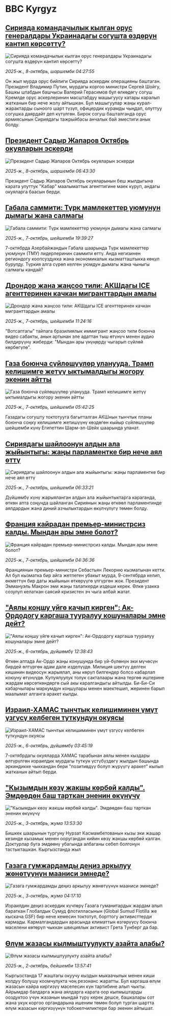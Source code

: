 # BBC Kyrgyz## [Сирияда командачылык кылган орус генералдары Украинадагы согушта өздөрүн кантип көрсөттү?](https://www.bbc.com/kyrgyz/articles/ckgy57v58nno?at_medium=RSS&at_campaign=rss?at_campaign=githubrss)![Сирияда командачылык кылган орус генералдары Украинадагы согушта өздөрүн кантип көрсөттү?](https://ichef.bbci.co.uk/ace/ws/240/cpsprodpb/f73b/live/d98db660-a3fa-11f0-928c-71dbb8619e94.jpg)_2025-ж., 8-октябрь, шаршемби 04:27:55_Он жыл мурда орус бийлиги Сирияда аскердик операцияны баштаган. Президент Владимир Путин, мурдагы коргоо министри Сергей Шойгу, Башкы штабдын башчысы Валерий Герасимов бул өлкөдөгү согуш Кремлде орус аскерлеринин масштабдуу машыгуусу катары каралып жатканын бир нече жолу айтышкан. Бул машыгуулар жаңы курал-жарактарды сыноого шарт түзүп, офицердик курамды чыңдап, олуттуу согушка даярдайт деп күтүлгөн. Бирок согуш башталганда орус армиясынын Сириядагы тажрыйбасы анчалык бай эместиги анык болду.## [Президент Садыр Жапаров Октябрь окуяларын эскерди](https://www.bbc.com/kyrgyz/articles/c98ezwwe94ro?at_medium=RSS&at_campaign=rss?at_campaign=githubrss)![Президент Садыр Жапаров Октябрь окуяларын эскерди](https://ichef.bbci.co.uk/ace/ws/240/cpsprodpb/e382/live/233f8c30-a40e-11f0-942f-cbfe32077730.jpg)_2025-ж., 8-октябрь, шаршемби 06:43:30_Президент Садыр Жапаров Октябрь окуяларынын беш жылдыгына карата улуттук "Кабар" маалыматтык агенттигине маек куруп, андагы окуяларга баасын берди.## [Габала саммити: Түрк мамлекеттер уюмунун дымагы жана салмагы ](https://www.bbc.com/kyrgyz/articles/cn764720m0eo?at_medium=RSS&at_campaign=rss?at_campaign=githubrss)![Габала саммити: Түрк мамлекеттер уюмунун дымагы жана салмагы ](https://ichef.bbci.co.uk/ace/ws/240/cpsprodpb/4185/live/f3487c20-a3b4-11f0-b741-177e3e2c2fc7.jpg)_2025-ж., 7-октябрь, шейшемби 19:39:27_7-октябрда Азербайжандын Габала шаарында Түрк мамлекеттер уюмунун (ТМУ) лидерлеринин саммити өттү. Анда негизинен региондогу коопсуздукка жана экономикалык кызматташтыкка көңүл бурулду. Түркия алга сүрөп келген уюмдун дымагы жана чыныгы салмагы кандай?## [Дрондор жана жаңсоо тили: АКШдагы ICE агенттеринен качкан мигранттардын амалы ](https://www.bbc.com/kyrgyz/articles/cpq50g34gy2o?at_medium=RSS&at_campaign=rss?at_campaign=githubrss)![Дрондор жана жаңсоо тили: АКШдагы ICE агенттеринен качкан мигранттардын амалы ](https://ichef.bbci.co.uk/ace/ws/240/cpsprodpb/0cff/live/97032400-a397-11f0-92db-77261a15b9d2.png)_2025-ж., 7-октябрь, шейшемби 11:24:16_"Вотсаптагы" тайпага бразилиялык иммигрант жаңсоо тили боюнча видео сабакты, анын артынан эле адаттан тыш өтүнүч менен аудио билдирүүнү жиберди: "Мындан ары үнүңөрдү чыгарып сүйлөй көрбөгүлө".## [Газа боюнча сүйлөшүүлөр уланууда. Трамп келишимге жетүү ыктымалдыгы жогору экенин айтты](https://www.bbc.com/kyrgyz/articles/cvgnyjdp56po?at_medium=RSS&at_campaign=rss?at_campaign=githubrss)![Газа боюнча сүйлөшүүлөр уланууда. Трамп келишимге жетүү ыктымалдыгы жогору экенин айтты](https://ichef.bbci.co.uk/ace/ws/240/cpsprodpb/2af9/live/ca746190-a33e-11f0-b741-177e3e2c2fc7.jpg)_2025-ж., 7-октябрь, шейшемби 05:42:25_Газадагы согушту токтотууга багытталган АКШнын тынчтык планы боюнча соңку келишимге жетишүүнү көздөгөн кыйыр сүйлөшүүлөр шейшемби күнү Египеттин Шарм-эл-Шейх шаарында уланат.## [Сириядагы шайлоонун алдын ала жыйынтыгы: жаңы парламентке бир нече аял өттү](https://www.bbc.com/kyrgyz/articles/ce86ejm750do?at_medium=RSS&at_campaign=rss?at_campaign=githubrss)![Сириядагы шайлоонун алдын ала жыйынтыгы: жаңы парламентке бир нече аял өттү](https://ichef.bbci.co.uk/ace/ws/240/cpsprodpb/6431/live/56affc50-a33a-11f0-928c-71dbb8619e94.jpg)_2025-ж., 7-октябрь, шейшемби 06:33:21_Дүйшөмбү күнү жарыяланган алдын ала жыйынтыктарга караганда, өткөн апта соңунда шайланган Сириянын жаңы өткөөл парламентинде аялдардын жана диний азчылыктардын өкүлчүлүгү төмөн болду.## [Франция кайрадан премьер-министрсиз калды. Мындан ары эмне болот?](https://www.bbc.com/kyrgyz/articles/cq8ejpjq097o?at_medium=RSS&at_campaign=rss?at_campaign=githubrss)![Франция кайрадан премьер-министрсиз калды. Мындан ары эмне болот?](https://ichef.bbci.co.uk/ace/ws/240/cpsprodpb/0362/live/83c6e690-a335-11f0-92db-77261a15b9d2.jpg)_2025-ж., 7-октябрь, шейшемби 04:36:36_Франциянын премьер-министри Себастьян Лекорню кызматынан кетти. Ал бул кызматка бир айга жетпеген убакыт мурда, 9-сентябрда келип, өкмөттүн бир дагы жыйынын өткөрүүгө үлгүргөн жок. Президент Эммануэль Макрон эми жаңы талапкерди издеши керек. Өлкө узакка созулуп келаткан саясий кризистен эч чыга албай жатат.## ["Аялы коңшу үйгө качып кирген": Ак-Ордодогу каргаша тууралуу кошуналары эмне дейт?](https://www.bbc.com/kyrgyz/articles/cz08z97jzd1o?at_medium=RSS&at_campaign=rss?at_campaign=githubrss)!["Аялы коңшу үйгө качып кирген": Ак-Ордодогу каргаша тууралуу кошуналары эмне дейт?](https://ichef.bbci.co.uk/ace/ws/240/cpsprodpb/c7ef/live/9e869f30-a2ad-11f0-b741-177e3e2c2fc7.jpg)_2025-ж., 6-октябрь, дүйшөмбү 12:38:43_Өткөн аптада Ак-Ордо жаңы конушунда бир үй-бүлөнүн эки мүчөсүн бирдей өлтүргөн адам дале изделүүдө. Милиция шектүү делген кишинин видеосун жарыялап, аны көрүп билгендер болсо кабарлап коюуну өтүнүүдө. Купуялуулук толук сакталаары жана тергөө иштерине жардам көрсөткөндөргө сый акы каралгандыгы айтылды. Би-Би-Си кабарчылары маркумдун коңшулары менен маектешип, жеринен барып маалымат алганга аракет кылды.## [Израил-ХАМАС тынчтык келишиминен үмүт үзгүсү келбеген туткундун окуясы](https://www.bbc.com/kyrgyz/articles/c4gjqz39227o?at_medium=RSS&at_campaign=rss?at_campaign=githubrss)![Израил-ХАМАС тынчтык келишиминен үмүт үзгүсү келбеген туткундун окуясы](https://ichef.bbci.co.uk/ace/ws/240/cpsprodpb/ae96/live/87d93b90-a266-11f0-8d65-b7e784f668c2.jpg)_2025-ж., 6-октябрь, дүйшөмбү 03:45:19_7-октябрдагы окуяларда ХАМАС тарабынан аялы менен кыздары өлтүрүлгөн израилдик мурдагы туткун үстүбүздөгү жылдын башында эркиндикке чыккандан бери "позитивдүү болуп жүрүүгү аракет" кылып жатканын айтып берди.## ["Кызымдын көзү жакшы көрбөй калды".  Эмдөөдөн баш тарткан эненин өкүнүчү ](https://www.bbc.com/kyrgyz/articles/cderj4rzjeyo?at_medium=RSS&at_campaign=rss?at_campaign=githubrss)!["Кызымдын көзү жакшы көрбөй калды".  Эмдөөдөн баш тарткан эненин өкүнүчү ](https://ichef.bbci.co.uk/ace/ws/240/cpsprodpb/1647/live/86049570-a05f-11f0-92db-77261a15b9d2.jpg)_2025-ж., 3-октябрь, жума 13:53:30_Бишкек шаарынын тургуну Нурзат Касмамбетованын кызы эки жашар кезинде кызамык менен ооругандан кийин көзү жакшы көрбөй калган. Доктурлар буга эмдөөнү убагында албаганы себеп болгонун тастыкташкан. Кыргызстанда жыл## [Газага гумжардамды деңиз аркылуу жөнөтүүнүн мааниси эмнеде?](https://www.bbc.com/kyrgyz/articles/cderjz02d29o?at_medium=RSS&at_campaign=rss?at_campaign=githubrss)![Газага гумжардамды деңиз аркылуу жөнөтүүнүн мааниси эмнеде?](https://ichef.bbci.co.uk/ace/ws/240/cpsprodpb/22e2/live/6c06c370-9a27-11f0-b7a7-6962c574e78f.jpg)_2025-ж., 3-октябрь, жума 04:17:10_Израилдин деңиз аскердик күчтөрү Газага гуманитардык жардам алып бараткан Глобалдык Сумуд флотилласынын (Global Sumud Flotilla же кыскача GSF) бир нече кемесин токтотуп, борттогу активисттерди кармады. Кармалгандардын арасында климаттын өзгөрүүсү боюнча маселени көтөрүп чыккан швециялык активист Грета Тунберг да бар.## [Өлүм жазасы кылмыштуулукту азайта алабы? ](https://www.bbc.com/kyrgyz/articles/c20eyleez0jo?at_medium=RSS&at_campaign=rss?at_campaign=githubrss)![Өлүм жазасы кылмыштуулукту азайта алабы? ](https://ichef.bbci.co.uk/ace/ws/240/cpsprodpb/d985/live/7330b300-9f8a-11f0-b741-177e3e2c2fc7.jpg)_2025-ж., 2-октябрь, бейшемби 13:57:41_Кыргызстанда 17 жаштагы окуучу кыздын мыкаачылык менен киши колдуу болушу коомчулукта чоң резонанс жаратты. Бул каргаша өлүм жазасын кайра киргизүү маселесин күн тартибине алып чыкты. Айрымдар балдарга жана аялдарга карата оор кылмыштарды ооздуктоо үчүн жазанын мындай түрү керек дешсе, башкалары сот жана укук коргоо органдарына ишеним төмөн болуп турган шартта өлүм жазасын киргизүүнүн тобокелчиликтери бар экенин айтышат.
